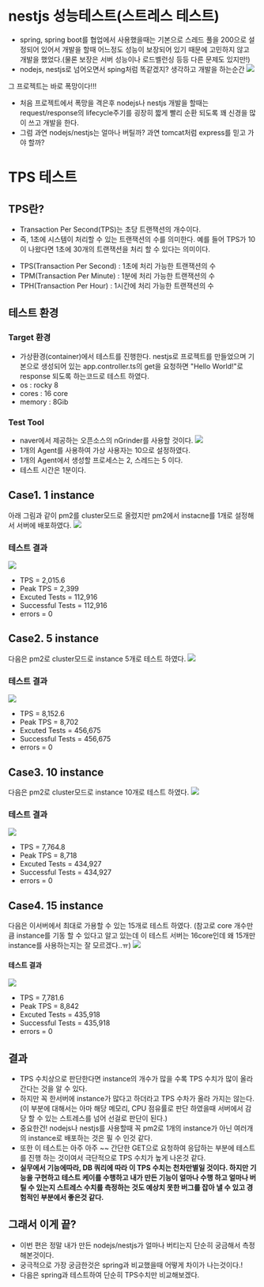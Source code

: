 # nestjs 성능테스트(스트레스 테스트)
- spring, spring boot를 협업에서 사용했을때는 기본으로 스레드 풀을 200으로 설정되어 있어서 개발을 할때 어느정도 성능이 보장되어 있기 때문에 고민하지 않고 개발을 했었다.(물론 보장은 서버 성능이나 로드벨런싱 등등 다른 문제도 있지만!)
- nodejs, nestjs로 넘어오면서 sping처럼 똑같겠지? 생각하고 개발을 하는순간
![](https://velog.velcdn.com/images/hong-brother/post/2189d180-1120-43fd-a910-58f1352b3b41/image.png)

그 프로젝트는 바로 폭망이다!!!

- 처음 프로젝트에서 폭망을 격은후 nodejs나 nestjs 개발을 할때는 request/response의 lifecycle주기를 굉장히 짧게 빨리 순환 되도록 꽤 신경을 많이 쓰고 개발을 한다.
- 그럼 과연 nodejs/nestjs는 얼마나 버틸까? 과연 tomcat처럼 express를 믿고 가야 할까?

# TPS 테스트
## TPS란?
- Transaction Per Second(TPS)는 초당 트랜잭션의 개수이다.
- 즉, 1초에 시스템이 처리할 수 있는 트랜잭션의 수를 의미한다. 예를 들어 TPS가 10이 나왔다면 1초에 30개의 트랜잭션을 처리 할 수 있다는 의미이다.

>
- TPS(Transaction Per Second) : 1초에 처리 가능한 트랜잭션의 수
- TPM(Transaction Per Minute) : 1분에 처리 가능한 트랜잭션의 수
- TPH(Transaction Per Hour) : 1시간에 처리 가능한 트랜잭션의 수

## 테스트 환경
### Target 환경
- 가상환경(container)에서 테스트를 진행한다. nestjs로 프로젝트를 만들었으며 기본으로 생성되어 있는 app.controller.ts의 get을 요청하면 "Hello World!"로 response 되도록 하는코드로 테스트 하였다. 
- os : rocky 8
- cores : 16 core
- memory : 8Gib
### Test Tool
- naver에서 제공하는 오픈소스의 nGrinder를 사용할 것이다.
![](https://velog.velcdn.com/images/hong-brother/post/7774afc8-88b8-4957-96df-463b5138292f/image.png)
- 1개의 Agent를 사용하여 가상 사용자는 10으로 설정하였다.
- 1개의 Agent에서 생성할 프로세스는 2, 스레드는 5 이다.
- 테스트 시간은 1분이다.


## Case1. 1 instance
아래 그림과 같이 pm2를 cluster모드로 올렸지만 pm2에서 instacne를 1개로 설정해서 서버에 배포하였다.
![](https://velog.velcdn.com/images/hong-brother/post/6fd9b59a-fe73-4efc-b59b-efa978d8f811/image.png)

### 테스트 결과
![](https://velog.velcdn.com/images/hong-brother/post/8da068f6-ceb0-498c-a1f3-7c75c051005a/image.png)
- TPS = 2,015.6
- Peak TPS = 2,399
- Excuted Tests = 112,916
- Successful Tests = 112,916
- errors = 0

## Case2. 5 instance
다음은 pm2로 cluster모드로 instance 5개로 테스트 하였다.
![](https://velog.velcdn.com/images/hong-brother/post/4ddd9278-4d11-49a1-a588-76792bde3de1/image.png)

### 테스트 결과
![](https://velog.velcdn.com/images/hong-brother/post/6ae9231c-e896-42fa-993b-db415051ffad/image.png)
- TPS = 8,152.6
- Peak TPS = 8,702
- Excuted Tests = 456,675
- Successful Tests = 456,675
- errors = 0

## Case3. 10 instance
다음은 pm2로 cluster모드로 instance 10개로 테스트 하였다.
![](https://velog.velcdn.com/images/hong-brother/post/0ef8bab7-be05-4c97-8d61-7fcbea44488a/image.png)

### 테스트 결과
![](https://velog.velcdn.com/images/hong-brother/post/d05f462b-8386-4dca-b38d-3326cc2efeb4/image.png)
- TPS = 7,764.8
- Peak TPS = 8,718
- Excuted Tests = 434,927
- Successful Tests = 434,927
- errors = 0

## Case4. 15 instance
다음은 이서버에서 최대로 가용할 수 있는 15개로 테스트 하였다.
(참고로 core 개수만큼 instance를 기동 할 수 있다고 알고 있는데 이 테스트 서버는 16core인데 왜 15개만 instance를 사용하는지는 잘 모르겠다..ㅠ)
![](https://velog.velcdn.com/images/hong-brother/post/b5341998-4bc7-499f-bcf5-0c7ed2bbb105/image.png)

#### 테스트 결과
![](https://velog.velcdn.com/images/hong-brother/post/ed7c252b-aa0b-4c10-838d-3aa14ef04ce6/image.png)

- TPS = 7,781.6
- Peak TPS = 8,842
- Excuted Tests = 435,918
- Successful Tests = 435,918
- errors = 0


## 결과 
- TPS 수치상으로 판단한다면 instance의 개수가 많을 수록 TPS 수치가 많이 올라 간다는 것을 알 수 있다.
- 하지만 꼭 한서버에 instance가 많다고 하더라고 TPS 수차가 올라 가지는 않는다.
(이 부분에 대해서는 아마 해당 메모리, CPU 점유률로 판단 하였을때 서버에서 감당 할 수 있는 스트레스를 넘어 선걸로 판단이 된다.)
- 중요한건! nodejs나 nestjs를 사용할때 꼭 pm2로 1개의 instance가 아닌 여러개의 instance로 배포하는 것은 필 수 인것 같다.
- 또한 이 테스트는 아주 아주 ~~ 간단한 GET으로 요청하여 응답하는 부분에 테스트를 진행 하는 것이여서 극단적으로 TPS 수치가 높게 나온것 같다.
- **실무에서 기능에따라, DB 쿼리에 따라 이 TPS 수치는 천차만별일 것이다. 하지만 기능을 구현하고 테스트 케이를 수행하고 내가 만든 기능이 얼마나 수행 하고 얼마나 버틸 수 있는지 스트레스 수치를 측정하는 것도 예상치 못한 버그를 잡아 낼 수 있고 경험적인 부분에서 좋은것 같다.**

## 그래서 이게 끝?
- 이번 편은 정말 내가 만든 nodejs/nestjs가 얼마나 버티는지 단순히 궁금해서 측정해본것이다.
- 궁극적으로 가장 궁금한것은 spring과 비교했을때 어떻게 차이가 나는것이다.!
- 다음은 spring과 테스트하여 단순히 TPS수치만 비교해보겠다.





